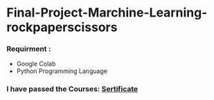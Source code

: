 # Final-Project-Marchine-Learning-rockpaperscissors

### Requirment : 
- Google Colab
- Python Programming Language

### I have passed the Courses: [Sertificate](#https://shorturl.at/hlnpZ)




